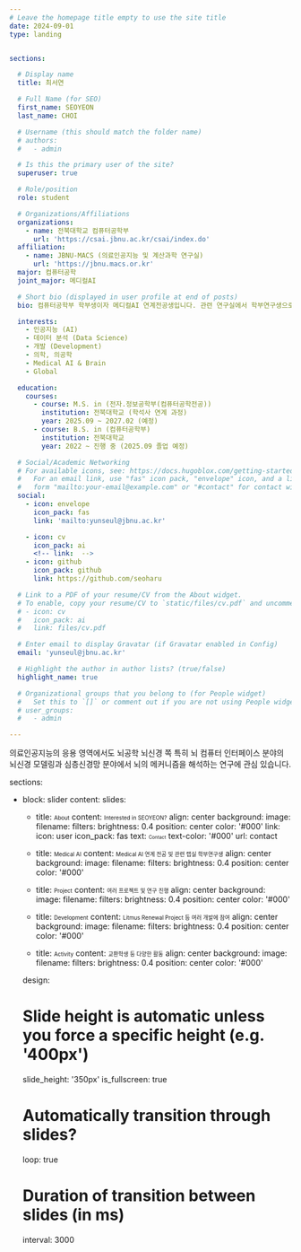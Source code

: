 ```yaml
---
# Leave the homepage title empty to use the site title
date: 2024-09-01
type: landing


sections:

  # Display name
  title: 최서연

  # Full Name (for SEO)
  first_name: SEOYEON
  last_name: CHOI

  # Username (this should match the folder name)
  # authors:
  #   - admin 

  # Is this the primary user of the site?
  superuser: true

  # Role/position
  role: student

  # Organizations/Affiliations
  organizations:
    - name: 전북대학교 컴퓨터공학부
      url: 'https://csai.jbnu.ac.kr/csai/index.do'
  affiliation:
    - name: JBNU-MACS (의료인공지능 및 계산과학 연구실)
      url: 'https://jbnu.macs.or.kr'
  major: 컴퓨터공학
  joint_major: 메디컬AI

  # Short bio (displayed in user profile at end of posts)
  bio: 컴퓨터공학부 학부생이자 메디컬AI 연계전공생입니다. 관련 연구실에서 학부연구생으로 있으면서, 메디컬AI 분야의 연구와 프로젝트를 진행하고 있습니다. 좋아하는 것들로 일상을 채우고 발전하려 끊임없이 노력합니다. 

  interests:
    - 인공지능 (AI)
    - 데이터 분석 (Data Science)
    - 개발 (Development)
    - 의학, 의공학
    - Medical AI & Brain
    - Global

  education:
    courses:
      - course: M.S. in (전자.정보공학부(컴퓨터공학전공))
        institution: 전북대학교 (학석사 연계 과정)
        year: 2025.09 ~ 2027.02 (예정)
      - course: B.S. in (컴퓨터공학부)
        institution: 전북대학교
        year: 2022 ~ 진행 중 (2025.09 졸업 예정)

  # Social/Academic Networking
  # For available icons, see: https://docs.hugoblox.com/getting-started/page-builder/#icons
  #   For an email link, use "fas" icon pack, "envelope" icon, and a link in the
  #   form "mailto:your-email@example.com" or "#contact" for contact widget.
  social:
    - icon: envelope
      icon_pack: fas
      link: 'mailto:yunseul@jbnu.ac.kr'

    - icon: cv
      icon_pack: ai
      <!-- link:  -->
    - icon: github
      icon_pack: github
      link: https://github.com/seoharu

  # Link to a PDF of your resume/CV from the About widget.
  # To enable, copy your resume/CV to `static/files/cv.pdf` and uncomment the lines below.
  # - icon: cv
  #   icon_pack: ai
  #   link: files/cv.pdf

  # Enter email to display Gravatar (if Gravatar enabled in Config)
  email: 'yunseul@jbnu.ac.kr'

  # Highlight the author in author lists? (true/false)
  highlight_name: true

  # Organizational groups that you belong to (for People widget)
  #   Set this to `[]` or comment out if you are not using People widget.
  # user_groups:
  #   - admin 

---
```


의료인공지능의 응용 영역에서도 뇌공학 뇌신경 쪽 특히 뇌 컴퓨터 인터페이스 분야의 뇌신경 모델링과 심층신경망 분야에서 뇌의 메커니즘을 해석하는 연구에 관심 있습니다.

sections:

  <!-- - block: features
    content:
      title: "<span style='font-size:70%, font-family: \"Dancing Script\", cursive;'>seoharu.github.io</span>"
      text: <br><span style="font-size:125%">최서연의 홈페이지에 오신 것을 환영합니다.</span> <br><br>
        {{% cta cta_link="./about/" cta_text="더 알아보기 →" %}} -->


  - block: slider
    content:
      slides:

      - title: <span style="font-size:70%">About</span>
        content: <span style="font-size:70%">Interested in SEOYEON?</span>
        align: center
        background:
          image:
            filename: 
            filters:
              brightness: 0.4
          position: center
          color: '#000'
        link:
          icon: user
          icon_pack: fas
          text: <span style="font-size:60%">Contact</span>
          text-color: '#000'
          url: contact

      - title: <span style="font-size:70%">Medical AI</span>
        content: <span style="font-size:70%">Medical AI 연계 전공 및 관련 랩실 학부연구생</span>
        align: center
        background:
          image:
            filename: 
            filters:
              brightness: 0.4
          position: center
          color: '#000'

      - title: <span style="font-size:70%">Project</span>
        content: <span style="font-size:70%">여러 프로젝트 및 연구 진행</span>
        align: center
        background:
          image:
            filename: 
            filters:
              brightness: 0.4
          position: center
          color: '#000'

      - title: <span style="font-size:70%">Development</span>
        content: <span style="font-size:70%">Litmus Renewal Project 등 여러 개발에 참여</span>
        align: center
        background:
          image:
            filename: 
            filters:
              brightness: 0.4
          position: center
          color: '#000'

      - title: <span style="font-size:70%">Activity</span>
        content: <span style="font-size:70%">교환학생 등 다양한 활동</span>
        align: center
        background:
          image:
            filename: 
            filters:
              brightness: 0.4
          position: center
          color: '#000'

    design:
      # Slide height is automatic unless you force a specific height (e.g. '400px')
      slide_height: '350px'
      is_fullscreen: true
      # Automatically transition through slides?
      loop: true
      # Duration of transition between slides (in ms)
      interval: 3000